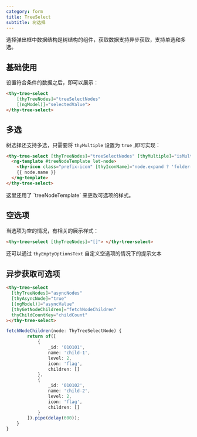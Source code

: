 ```yaml
---
category: form
title: TreeSelect
subtitle: 树选择
---
```


<alert>选择弹出框中数据结构是树结构的组件，获取数据支持异步获取，支持单选和多选。</alert>

## 基础使用
设置符合条件的数据之后，即可以展示：
```html
<thy-tree-select 
    [thyTreeNodes]="treeSelectNodes"
    [(ngModel)]="selectedValue">
</thy-tree-select>
```
<example name="thy-tree-select-basic-example" />

## 多选
树选择还支持多选，只需要将 `thyMultiple` 设置为 `true` ,即可实现：
```html
<thy-tree-select [thyTreeNodes]="treeSelectNodes" [thyMultiple]="isMultiple" [(ngModel)]="selectedValue">
  <ng-template #treeNodeTemplate let-node>
    <thy-icon class="prefix-icon" [thyIconName]="node.expand ? 'folder-open-fill' : 'folder-fill'"></thy-icon>
    {{ node.name }}
  </ng-template>
</thy-tree-select>
```
<example name="thy-tree-select-multiple-example" />
这里还用了 `treeNodeTemplate` 来更改可选项的样式。

## 空选项
当选项为空的情况，有相关的展示样式：
```html
<thy-tree-select [thyTreeNodes]="[]"> </thy-tree-select>

```
还可以通过 `thyEmptyOptionsText` 自定义空选项的情况下的提示文本

<example name="thy-tree-select-empty-selection-example" />

## 异步获取可选项
```html
<thy-tree-select
  [thyTreeNodes]="asyncNodes"
  [thyAsyncNode]="true"
  [(ngModel)]="asyncValue"
  [thyGetNodeChildren]="fetchNodeChildren"
  thyChildCountKey="childCount"
></thy-tree-select>
```
```typescript
fetchNodeChildren(node: ThyTreeSelectNode) {
        return of([
            {
                _id: '010101',
                name: 'child-1',
                level: 2,
                icon: 'flag',
                children: []
            },
            {
                _id: '010102',
                name: 'child-2',
                level: 2,
                icon: 'flag',
                children: []
            }
        ]).pipe(delay(600));
    }
}
```

<example name="thy-tree-select-async-fetch-example" />
